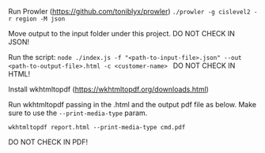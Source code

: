 Run Prowler (https://github.com/toniblyx/prowler)
```./prowler -g cislevel2 -r region -M json```

Move output to the input folder under this project.  DO NOT CHECK IN JSON!

Run the script: ```node ./index.js -f "<path-to-input-file>.json" --out <path-to-output-file>.html -c <customer-name> ```
DO NOT CHECK IN HTML!

Install wkhtmltopdf (https://wkhtmltopdf.org/downloads.html)

Run wkhtmltopdf passing in the .html and the output pdf file as below.  Make
sure to use the  `--print-media-type` param.

```wkhtmltopdf report.html --print-media-type cmd.pdf```

DO NOT CHECK IN PDF!